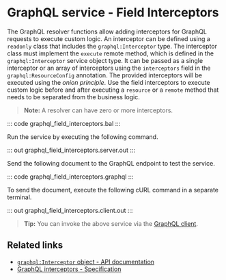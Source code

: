# GraphQL service - Field Interceptors

The GraphQL resolver functions allow adding interceptors for GraphQL requests to execute custom logic. An interceptor can be defined using a `readonly` class that includes the `graphql:Interceptor` type. The interceptor class must implement the `execute` remote method, which is defined in the `graphql:Interceptor` service object type. It can be passed as a single interceptor or an array of interceptors using the `interceptors` field in the `graphql:ResourceConfig` annotation. The provided interceptors will be executed using the _onion principle_. Use the field interceptors to execute custom logic before and after executing a `resource` or a `remote` method that needs to be separated from the business logic.

>**Note:** A resolver can have zero or more interceptors.

::: code graphql_field_interceptors.bal :::

Run the service by executing the following command.

::: out graphql_field_interceptors.server.out :::

Send the following document to the GraphQL endpoint to test the service.

::: code graphql_field_interceptors.graphql :::

To send the document, execute the following cURL command in a separate terminal.

::: out graphql_field_interceptors.client.out :::

>**Tip:** You can invoke the above service via the [GraphQL client](/learn/by-example/graphql-client-query-endpoint/).

## Related links
- [`graphql:Interceptor` object - API documentation](https://lib.ballerina.io/ballerina/graphql/latest#Interceptor)
- [GraphQL interceptors - Specification](/spec/graphql/#11-interceptors)
